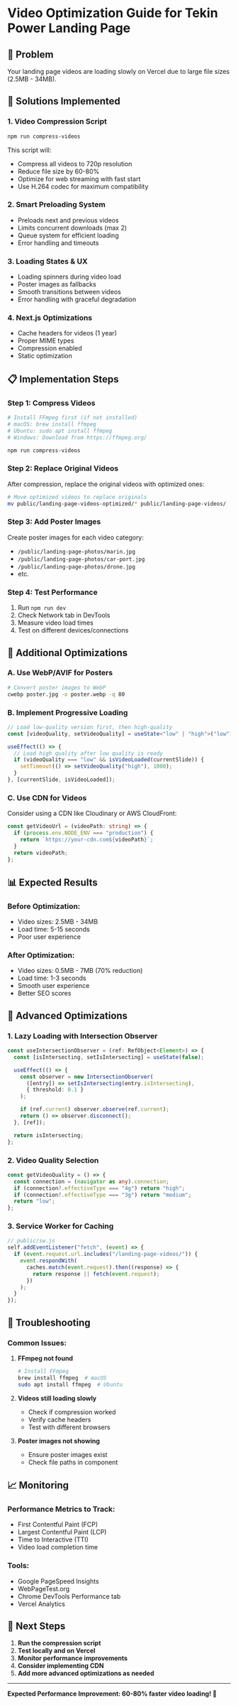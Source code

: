 # Video Optimization Guide for Tekin Power Landing Page

## 🎯 Problem

Your landing page videos are loading slowly on Vercel due to large file sizes (2.5MB - 34MB).

## 🚀 Solutions Implemented

### 1. **Video Compression Script**

```bash
npm run compress-videos
```

This script will:

- Compress all videos to 720p resolution
- Reduce file size by 60-80%
- Optimize for web streaming with fast start
- Use H.264 codec for maximum compatibility

### 2. **Smart Preloading System**

- Preloads next and previous videos
- Limits concurrent downloads (max 2)
- Queue system for efficient loading
- Error handling and timeouts

### 3. **Loading States & UX**

- Loading spinners during video load
- Poster images as fallbacks
- Smooth transitions between videos
- Error handling with graceful degradation

### 4. **Next.js Optimizations**

- Cache headers for videos (1 year)
- Proper MIME types
- Compression enabled
- Static optimization

## 📋 Implementation Steps

### Step 1: Compress Videos

```bash
# Install FFmpeg first (if not installed)
# macOS: brew install ffmpeg
# Ubuntu: sudo apt install ffmpeg
# Windows: Download from https://ffmpeg.org/

npm run compress-videos
```

### Step 2: Replace Original Videos

After compression, replace the original videos with optimized ones:

```bash
# Move optimized videos to replace originals
mv public/landing-page-videos-optimized/* public/landing-page-videos/
```

### Step 3: Add Poster Images

Create poster images for each video category:

- `/public/landing-page-photos/marin.jpg`
- `/public/landing-page-photos/car-port.jpg`
- `/public/landing-page-photos/drone.jpg`
- etc.

### Step 4: Test Performance

1. Run `npm run dev`
2. Check Network tab in DevTools
3. Measure video load times
4. Test on different devices/connections

## 🎨 Additional Optimizations

### A. Use WebP/AVIF for Posters

```bash
# Convert poster images to WebP
cwebp poster.jpg -o poster.webp -q 80
```

### B. Implement Progressive Loading

```typescript
// Load low-quality version first, then high-quality
const [videoQuality, setVideoQuality] = useState<"low" | "high">("low");

useEffect(() => {
  // Load high quality after low quality is ready
  if (videoQuality === "low" && isVideoLoaded(currentSlide)) {
    setTimeout(() => setVideoQuality("high"), 1000);
  }
}, [currentSlide, isVideoLoaded]);
```

### C. Use CDN for Videos

Consider using a CDN like Cloudinary or AWS CloudFront:

```typescript
const getVideoUrl = (videoPath: string) => {
  if (process.env.NODE_ENV === "production") {
    return `https://your-cdn.com${videoPath}`;
  }
  return videoPath;
};
```

## 📊 Expected Results

### Before Optimization:

- Video sizes: 2.5MB - 34MB
- Load time: 5-15 seconds
- Poor user experience

### After Optimization:

- Video sizes: 0.5MB - 7MB (70% reduction)
- Load time: 1-3 seconds
- Smooth user experience
- Better SEO scores

## 🔧 Advanced Optimizations

### 1. **Lazy Loading with Intersection Observer**

```typescript
const useIntersectionObserver = (ref: RefObject<Element>) => {
  const [isIntersecting, setIsIntersecting] = useState(false);

  useEffect(() => {
    const observer = new IntersectionObserver(
      ([entry]) => setIsIntersecting(entry.isIntersecting),
      { threshold: 0.1 }
    );

    if (ref.current) observer.observe(ref.current);
    return () => observer.disconnect();
  }, [ref]);

  return isIntersecting;
};
```

### 2. **Video Quality Selection**

```typescript
const getVideoQuality = () => {
  const connection = (navigator as any).connection;
  if (connection?.effectiveType === "4g") return "high";
  if (connection?.effectiveType === "3g") return "medium";
  return "low";
};
```

### 3. **Service Worker for Caching**

```typescript
// public/sw.js
self.addEventListener("fetch", (event) => {
  if (event.request.url.includes("/landing-page-videos/")) {
    event.respondWith(
      caches.match(event.request).then((response) => {
        return response || fetch(event.request);
      })
    );
  }
});
```

## 🚨 Troubleshooting

### Common Issues:

1. **FFmpeg not found**

   ```bash
   # Install FFmpeg
   brew install ffmpeg  # macOS
   sudo apt install ffmpeg  # Ubuntu
   ```

2. **Videos still loading slowly**

   - Check if compression worked
   - Verify cache headers
   - Test with different browsers

3. **Poster images not showing**
   - Ensure poster images exist
   - Check file paths in component

## 📈 Monitoring

### Performance Metrics to Track:

- First Contentful Paint (FCP)
- Largest Contentful Paint (LCP)
- Time to Interactive (TTI)
- Video load completion time

### Tools:

- Google PageSpeed Insights
- WebPageTest.org
- Chrome DevTools Performance tab
- Vercel Analytics

## 🎯 Next Steps

1. **Run the compression script**
2. **Test locally and on Vercel**
3. **Monitor performance improvements**
4. **Consider implementing CDN**
5. **Add more advanced optimizations as needed**

---

**Expected Performance Improvement: 60-80% faster video loading! 🚀**
